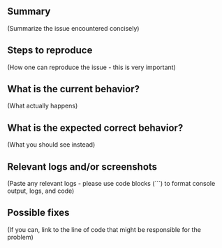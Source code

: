 ## Summary

(Summarize the issue encountered concisely)

## Steps to reproduce

(How one can reproduce the issue - this is very important)

## What is the current behavior?

(What actually happens)

## What is the expected correct behavior?

(What you should see instead)

## Relevant logs and/or screenshots

(Paste any relevant logs - please use code blocks (```)
to format console output, logs, and code)

## Possible fixes

(If you can, link to the line of code that might be responsible for the problem)

